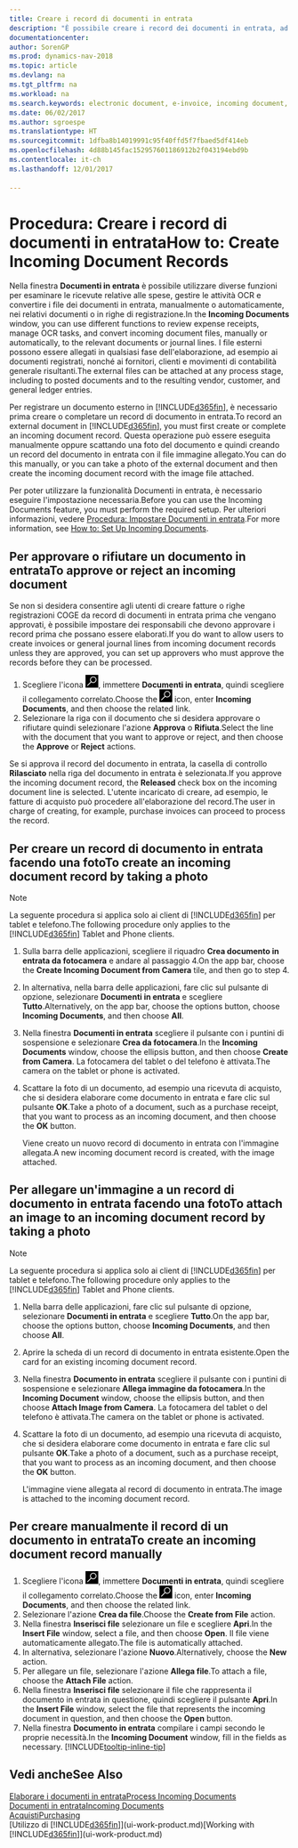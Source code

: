 ```yaml
---
title: Creare i record di documenti in entrata
description: "È possibile creare i record dei documenti in entrata, ad esempio le fatture elettroniche, e gestire le attività OCR, il commercio elettronico e il servizio di scambio documenti."
documentationcenter: 
author: SorenGP
ms.prod: dynamics-nav-2018
ms.topic: article
ms.devlang: na
ms.tgt_pltfrm: na
ms.workload: na
ms.search.keywords: electronic document, e-invoice, incoming document, OCR, ecommerce, document exchange, import invoice
ms.date: 06/02/2017
ms.author: sgroespe
ms.translationtype: HT
ms.sourcegitcommit: 1dfba8b14019991c95f40ffd5f7fbaed5df414eb
ms.openlocfilehash: 4d88b145fac152957601186912b2f043194ebd9b
ms.contentlocale: it-ch
ms.lasthandoff: 12/01/2017

---
```

# <a name="how-to-create-incoming-document-records"></a><span data-ttu-id="ff2a7-103">Procedura: Creare i record di documenti in entrata</span><span class="sxs-lookup"><span data-stu-id="ff2a7-103">How to: Create Incoming Document Records</span></span>
<span data-ttu-id="ff2a7-104">Nella finestra **Documenti in entrata** è possibile utilizzare diverse funzioni per esaminare le ricevute relative alle spese, gestire le attività OCR e convertire i file dei documenti in entrata, manualmente o automaticamente, nei relativi documenti o in righe di registrazione.</span><span class="sxs-lookup"><span data-stu-id="ff2a7-104">In the **Incoming Documents** window, you can use different functions to review expense receipts, manage OCR tasks, and convert incoming document files, manually or automatically, to the relevant documents or journal lines.</span></span> <span data-ttu-id="ff2a7-105">I file esterni possono essere allegati in qualsiasi fase dell'elaborazione, ad esempio ai documenti registrati, nonché ai fornitori, clienti e movimenti di contabilità generale risultanti.</span><span class="sxs-lookup"><span data-stu-id="ff2a7-105">The external files can be attached at any process stage, including to posted documents and to the resulting vendor, customer, and general ledger entries.</span></span>

<span data-ttu-id="ff2a7-106">Per registrare un documento esterno in [!INCLUDE[d365fin](includes/d365fin_md.md)], è necessario prima creare o completare un record di documento in entrata.</span><span class="sxs-lookup"><span data-stu-id="ff2a7-106">To record an external document in [!INCLUDE[d365fin](includes/d365fin_md.md)], you must first create or complete an incoming document record.</span></span> <span data-ttu-id="ff2a7-107">Questa operazione può essere eseguita manualmente oppure scattando una foto del documento e quindi creando un record del documento in entrata con il file immagine allegato.</span><span class="sxs-lookup"><span data-stu-id="ff2a7-107">You can do this manually, or you can take a photo of the external document and then create the incoming document record with the image file attached.</span></span>

<span data-ttu-id="ff2a7-108">Per poter utilizzare la funzionalità Documenti in entrata, è necessario eseguire l'impostazione necessaria.</span><span class="sxs-lookup"><span data-stu-id="ff2a7-108">Before you can use the Incoming Documents feature, you must perform the required setup.</span></span> <span data-ttu-id="ff2a7-109">Per ulteriori informazioni, vedere [Procedura: Impostare Documenti in entrata](across-how-setup-income-documents.md).</span><span class="sxs-lookup"><span data-stu-id="ff2a7-109">For more information, see [How to: Set Up Incoming Documents](across-how-setup-income-documents.md).</span></span>

## <a name="to-approve-or-reject-an-incoming-document"></a><span data-ttu-id="ff2a7-110">Per approvare o rifiutare un documento in entrata</span><span class="sxs-lookup"><span data-stu-id="ff2a7-110">To approve or reject an incoming document</span></span>
<span data-ttu-id="ff2a7-111">Se non si desidera consentire agli utenti di creare fatture o righe registrazioni COGE da record di documenti in entrata prima che vengano approvati, è possibile impostare dei responsabili che devono approvare i record prima che possano essere elaborati.</span><span class="sxs-lookup"><span data-stu-id="ff2a7-111">If you do want to allow users to create invoices or general journal lines from incoming document records unless they are approved, you can set up approvers who must approve the records before they can be processed.</span></span>

1. <span data-ttu-id="ff2a7-112">Scegliere l'icona ![Cerca pagina o report](media/ui-search/search_small.png "icona Cerca pagina o report"), immettere **Documenti in entrata**, quindi scegliere il collegamento correlato.</span><span class="sxs-lookup"><span data-stu-id="ff2a7-112">Choose the ![Search for Page or Report](media/ui-search/search_small.png "Search for Page or Report icon") icon, enter **Incoming Documents**, and then choose the related link.</span></span>
2. <span data-ttu-id="ff2a7-113">Selezionare la riga con il documento che si desidera approvare o rifiutare quindi selezionare l'azione **Approva** o **Rifiuta**.</span><span class="sxs-lookup"><span data-stu-id="ff2a7-113">Select the line with the document that you want to approve or reject, and then choose the **Approve** or **Reject** actions.</span></span>

<span data-ttu-id="ff2a7-114">Se si approva il record del documento in entrata, la casella di controllo **Rilasciato** nella riga del documento in entrata è selezionata.</span><span class="sxs-lookup"><span data-stu-id="ff2a7-114">If you approve the incoming document record, the **Released** check box on the incoming document line is selected.</span></span> <span data-ttu-id="ff2a7-115">L'utente incaricato di creare, ad esempio, le fatture di acquisto può procedere all'elaborazione del record.</span><span class="sxs-lookup"><span data-stu-id="ff2a7-115">The user in charge of creating, for example, purchase invoices can proceed to process the record.</span></span>

## <a name="to-create-an-incoming-document-record-by-taking-a-photo"></a><span data-ttu-id="ff2a7-116">Per creare un record di documento in entrata facendo una foto</span><span class="sxs-lookup"><span data-stu-id="ff2a7-116">To create an incoming document record by taking a photo</span></span>
> [!NOTE]  
>   <span data-ttu-id="ff2a7-117">La seguente procedura si applica solo ai client di [!INCLUDE[d365fin](includes/d365fin_md.md)] per tablet e telefono.</span><span class="sxs-lookup"><span data-stu-id="ff2a7-117">The following procedure only applies to the [!INCLUDE[d365fin](includes/d365fin_md.md)] Tablet and Phone clients.</span></span>

1. <span data-ttu-id="ff2a7-118">Sulla barra delle applicazioni, scegliere il riquadro **Crea documento in entrata da fotocamera** e andare al passaggio 4.</span><span class="sxs-lookup"><span data-stu-id="ff2a7-118">On the app bar, choose the **Create Incoming Document from Camera** tile, and then go to step 4.</span></span>
2. <span data-ttu-id="ff2a7-119">In alternativa, nella barra delle applicazioni, fare clic sul pulsante di opzione, selezionare **Documenti in entrata** e scegliere **Tutto**.</span><span class="sxs-lookup"><span data-stu-id="ff2a7-119">Alternatively, on the app bar, choose the options button, choose **Incoming Documents**, and then choose **All**.</span></span>
3. <span data-ttu-id="ff2a7-120">Nella finestra **Documenti in entrata** scegliere il pulsante con i puntini di sospensione e selezionare **Crea da fotocamera**.</span><span class="sxs-lookup"><span data-stu-id="ff2a7-120">In the **Incoming Documents** window, choose the ellipsis button, and then choose **Create from Camera**.</span></span> <span data-ttu-id="ff2a7-121">La fotocamera del tablet o del telefono è attivata.</span><span class="sxs-lookup"><span data-stu-id="ff2a7-121">The camera on the tablet or phone is activated.</span></span>
4. <span data-ttu-id="ff2a7-122">Scattare la foto di un documento, ad esempio una ricevuta di acquisto, che si desidera elaborare come documento in entrata e fare clic sul pulsante **OK**.</span><span class="sxs-lookup"><span data-stu-id="ff2a7-122">Take a photo of a document, such as a purchase receipt, that you want to process as an incoming document, and then choose the **OK** button.</span></span>

    <span data-ttu-id="ff2a7-123">Viene creato un nuovo record di documento in entrata con l'immagine allegata.</span><span class="sxs-lookup"><span data-stu-id="ff2a7-123">A new incoming document record is created, with the image attached.</span></span>

## <a name="to-attach-an-image-to-an-incoming-document-record-by-taking-a-photo"></a><span data-ttu-id="ff2a7-124">Per allegare un'immagine a un record di documento in entrata facendo una foto</span><span class="sxs-lookup"><span data-stu-id="ff2a7-124">To attach an image to an incoming document record by taking a photo</span></span>
> [!NOTE]  
>   <span data-ttu-id="ff2a7-125">La seguente procedura si applica solo ai client di [!INCLUDE[d365fin](includes/d365fin_md.md)] per tablet e telefono.</span><span class="sxs-lookup"><span data-stu-id="ff2a7-125">The following procedure only applies to the [!INCLUDE[d365fin](includes/d365fin_md.md)] Tablet and Phone clients.</span></span>

1. <span data-ttu-id="ff2a7-126">Nella barra delle applicazioni, fare clic sul pulsante di opzione, selezionare **Documenti in entrata** e scegliere **Tutto**.</span><span class="sxs-lookup"><span data-stu-id="ff2a7-126">On the app bar, choose the options button, choose **Incoming Documents**, and then choose **All**.</span></span>
2. <span data-ttu-id="ff2a7-127">Aprire la scheda di un record di documento in entrata esistente.</span><span class="sxs-lookup"><span data-stu-id="ff2a7-127">Open the card for an existing incoming document record.</span></span>
3. <span data-ttu-id="ff2a7-128">Nella finestra **Documento in entrata** scegliere il pulsante con i puntini di sospensione e selezionare **Allega immagine da fotocamera**.</span><span class="sxs-lookup"><span data-stu-id="ff2a7-128">In the **Incoming Document** window, choose the ellipsis button, and then choose **Attach Image from Camera**.</span></span> <span data-ttu-id="ff2a7-129">La fotocamera del tablet o del telefono è attivata.</span><span class="sxs-lookup"><span data-stu-id="ff2a7-129">The camera on the tablet or phone is activated.</span></span>
4. <span data-ttu-id="ff2a7-130">Scattare la foto di un documento, ad esempio una ricevuta di acquisto, che si desidera elaborare come documento in entrata e fare clic sul pulsante **OK**.</span><span class="sxs-lookup"><span data-stu-id="ff2a7-130">Take a photo of a document, such as a purchase receipt, that you want to process as an incoming document, and then choose the **OK** button.</span></span>

    <span data-ttu-id="ff2a7-131">L'immagine viene allegata al record di documento in entrata.</span><span class="sxs-lookup"><span data-stu-id="ff2a7-131">The image is attached to the incoming document record.</span></span>

## <a name="to-create-an-incoming-document-record-manually"></a><span data-ttu-id="ff2a7-132">Per creare manualmente il record di un documento in entrata</span><span class="sxs-lookup"><span data-stu-id="ff2a7-132">To create an incoming document record manually</span></span>
1. <span data-ttu-id="ff2a7-133">Scegliere l'icona ![Cerca pagina o report](media/ui-search/search_small.png "icona Cerca pagina o report"), immettere **Documenti in entrata**, quindi scegliere il collegamento correlato.</span><span class="sxs-lookup"><span data-stu-id="ff2a7-133">Choose the ![Search for Page or Report](media/ui-search/search_small.png "Search for Page or Report icon") icon, enter **Incoming Documents**, and then choose the related link.</span></span>
2. <span data-ttu-id="ff2a7-134">Selezionare l'azione **Crea da file**.</span><span class="sxs-lookup"><span data-stu-id="ff2a7-134">Choose the **Create from File** action.</span></span>  
3. <span data-ttu-id="ff2a7-135">Nella finestra **Inserisci file** selezionare un file e scegliere **Apri**.</span><span class="sxs-lookup"><span data-stu-id="ff2a7-135">In the **Insert File** window, select a file, and then choose **Open**.</span></span> <span data-ttu-id="ff2a7-136">Il file viene automaticamente allegato.</span><span class="sxs-lookup"><span data-stu-id="ff2a7-136">The file is automatically attached.</span></span>
4. <span data-ttu-id="ff2a7-137">In alternativa, selezionare l'azione **Nuovo**.</span><span class="sxs-lookup"><span data-stu-id="ff2a7-137">Alternatively, choose the **New** action.</span></span>
5. <span data-ttu-id="ff2a7-138">Per allegare un file, selezionare l'azione **Allega file**.</span><span class="sxs-lookup"><span data-stu-id="ff2a7-138">To attach a file, choose the **Attach File** action.</span></span>
6. <span data-ttu-id="ff2a7-139">Nella finestra **Inserisci file** selezionare il file che rappresenta il documento in entrata in questione, quindi scegliere il pulsante **Apri**.</span><span class="sxs-lookup"><span data-stu-id="ff2a7-139">In the **Insert File** window, select the file that represents the incoming document in question, and then choose the **Open** button.</span></span>
7. <span data-ttu-id="ff2a7-140">Nella finestra **Documento in entrata** compilare i campi secondo le proprie necessità.</span><span class="sxs-lookup"><span data-stu-id="ff2a7-140">In the **Incoming Document** window, fill in the fields as necessary.</span></span> [!INCLUDE[tooltip-inline-tip](includes/tooltip-inline-tip_md.md)]

## <a name="see-also"></a><span data-ttu-id="ff2a7-141">Vedi anche</span><span class="sxs-lookup"><span data-stu-id="ff2a7-141">See Also</span></span>
[<span data-ttu-id="ff2a7-142">Elaborare i documenti in entrata</span><span class="sxs-lookup"><span data-stu-id="ff2a7-142">Process Incoming Documents</span></span>](across-process-income-documents.md)  
[<span data-ttu-id="ff2a7-143">Documenti in entrata</span><span class="sxs-lookup"><span data-stu-id="ff2a7-143">Incoming Documents</span></span>](across-income-documents.md)  
[<span data-ttu-id="ff2a7-144">Acquisti</span><span class="sxs-lookup"><span data-stu-id="ff2a7-144">Purchasing</span></span>](purchasing-manage-purchasing.md)  
<span data-ttu-id="ff2a7-145">[Utilizzo di [!INCLUDE[d365fin](includes/d365fin_md.md)]](ui-work-product.md)</span><span class="sxs-lookup"><span data-stu-id="ff2a7-145">[Working with [!INCLUDE[d365fin](includes/d365fin_md.md)]](ui-work-product.md)</span></span>

